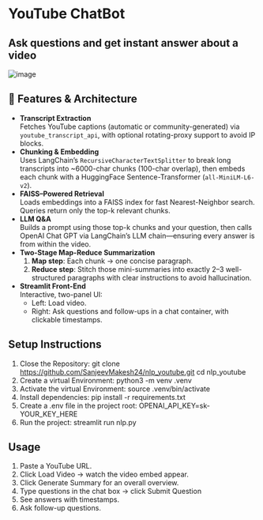 # YouTube ChatBot
## Ask questions and get instant answer about a video
![image](https://github.com/user-attachments/assets/a7607e7b-91d5-4371-a375-33e1f75f42d1)
## 🚀 Features & Architecture
- **Transcript Extraction**  
  Fetches YouTube captions (automatic or community-generated) via `youtube_transcript_api`, with optional rotating-proxy support to avoid IP blocks.  
- **Chunking & Embedding**  
  Uses LangChain’s `RecursiveCharacterTextSplitter` to break long transcripts into ~6000-char chunks (100-char overlap), then embeds each chunk with a HuggingFace Sentence-Transformer (`all-MiniLM-L6-v2`).  
- **FAISS–Powered Retrieval**  
  Loads embeddings into a FAISS index for fast Nearest-Neighbor search. Queries return only the top-k relevant chunks.  
- **LLM Q&A**  
  Builds a prompt using those top-k chunks and your question, then calls OpenAI Chat GPT via LangChain’s LLM chain—ensuring every answer is from within the video.  
- **Two-Stage Map-Reduce Summarization**  
  1. **Map step**: Each chunk → one concise paragraph.  
  2. **Reduce step**: Stitch those mini-summaries into exactly 2–3 well-structured paragraphs with clear instructions to avoid hallucination.  
- **Streamlit Front-End**  
  Interactive, two-panel UI:  
  - Left: Load video.  
  - Right: Ask questions and follow-ups in a chat container, with clickable timestamps.

## Setup Instructions

1. Close the Repository:
	git clone https://github.com/SanjeevMakesh24/nlp_youtube.git
	cd nlp_youtube
2. Create a virtual Environment:
	python3 -m venv .venv
3. Activate the virtual Environment:
	source .venv/bin/activate
4. Install dependencies:
	pip install -r requirements.txt
5. Create a .env file in the project root:
   	OPENAI_API_KEY=sk-YOUR_KEY_HERE
6. Run the project:
	streamlit run nlp.py

## Usage
1. Paste a YouTube URL.
2. Click Load Video → watch the video embed appear.
3. Click Generate Summary for an overall overview.
4. Type questions in the chat box → click Submit Question
5. See answers with timestamps.
6. Ask follow-up questions.
